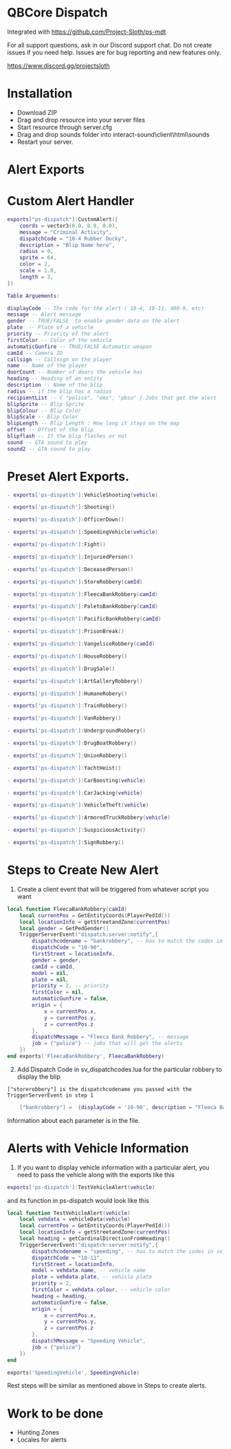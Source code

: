 # QBCore Dispatch

Integrated with https://github.com/Project-Sloth/ps-mdt

For all support questions, ask in our Discord support chat. Do not create issues if you need help. Issues are for bug reporting and new features only.

https://www.discord.gg/projectsloth

# Installation
* Download ZIP
* Drag and drop resource into your server files
* Start resource through server.cfg
* Drag and drop sounds folder into interact-sound\client\html\sounds
* Restart your server.


# Alert Exports


# Custom Alert Handler
```lua
exports["ps-dispatch"]:CustomAlert({
    coords = vector3(0.0, 0.0, 0.0),
    message = "Criminal Activity",
    dispatchCode = "10-4 Rubber Ducky",
    description = "Blip Name here",
    radius = 0,
    sprite = 64,
    color = 2,
    scale = 1.0,
    length = 3,
})

Table Arguements:

displayCode -- The code for the alert ( 10-4, 10-11, 400-9, etc)
message -- Alert message
gender -- TRUE/FALSE  to enable gender data on the alert
plate  -- Plate of a vehicle
priority -- Priority of the alert
firstColor -- Color of the vehicle
automaticGunfire -- TRUE/FALSE Automatic weapon
camId -- Camera ID
callsign -- Callsign on the player
name -- Name of the player
doorCount -- Number of doors the vehicle has
heading -- Heading of an entity
description -- Name of the blip 
radius -- if the blip has a radius
recipientList -- { "police", "ems", "pbso" } Jobs that get the alert 
blipSprite -- Blip Sprite
blipColour -- Blip Color
blipScale -- Blip Color 
blipLength -- Blip Length : How long it stays on the map
offset -- Offset of the blip
blipflash -- If the blip flashes or not
sound -- GTA sound to play 
sound2 -- GTA sound to play

```

# Preset Alert Exports.

```lua
- exports['ps-dispatch']:VehicleShooting(vehicle)

- exports['ps-dispatch']:Shooting()

- exports['ps-dispatch']:OfficerDown()

- exports['ps-dispatch']:SpeedingVehicle(vehicle)

- exports['ps-dispatch']:Fight()

- exports['ps-dispatch']:InjuriedPerson()

- exports['ps-dispatch']:DeceasedPerson()

- exports['ps-dispatch']:StoreRobbery(camId)

- exports['ps-dispatch']:FleecaBankRobbery(camId)

- exports['ps-dispatch']:PaletoBankRobbery(camId)

- exports['ps-dispatch']:PacificBankRobbery(camId)

- exports['ps-dispatch']:PrisonBreak()

- exports['ps-dispatch']:VangelicoRobbery(camId)

- exports['ps-dispatch']:HouseRobbery()

- exports['ps-dispatch']:DrugSale()

- exports['ps-dispatch']:ArtGalleryRobbery()

- exports['ps-dispatch']:HumaneRobery()

- exports['ps-dispatch']:TrainRobbery()

- exports['ps-dispatch']:VanRobbery()

- exports['ps-dispatch']:UndergroundRobbery()

- exports['ps-dispatch']:DrugBoatRobbery()

- exports['ps-dispatch']:UnionRobbery()

- exports['ps-dispatch']:YachtHeist()

- exports['ps-dispatch']:CarBoosting(vehicle)

- exports['ps-dispatch']:CarJacking(vehicle)

- exports['ps-dispatch']:VehicleTheft(vehicle)

- exports['ps-dispatch']:ArmoredTruckRobbery(vehicle)

- exports['ps-dispatch']:SuspiciousActivity()

- exports['ps-dispatch']:SignRobbery()
```

# Steps to Create New Alert

1. Create a client event that will be triggered from whatever script you want

```lua
local function FleecaBankRobbery(camId)
    local currentPos = GetEntityCoords(PlayerPedId())
    local locationInfo = getStreetandZone(currentPos)
    local gender = GetPedGender()
    TriggerServerEvent("dispatch:server:notify",{
        dispatchcodename = "bankrobbery", -- has to match the codes in sv_dispatchcodes.lua so that it generates the right blip
        dispatchCode = "10-90",
        firstStreet = locationInfo,
        gender = gender,
        camId = camId,
        model = nil,
        plate = nil,
        priority = 2, -- priority
        firstColor = nil,
        automaticGunfire = false,
        origin = {
            x = currentPos.x,
            y = currentPos.y,
            z = currentPos.z
        },
        dispatchMessage = "Fleeca Bank Robbery", -- message
        job = {"police"} -- jobs that will get the alerts
    })
end exports('FleecaBankRobbery', FleecaBankRobbery)
```

2. Add Dispatch Code in sv_dispatchcodes.lua for the particular robbery to display the blip

`["storerobbery"] is the dispatchcodename you passed with the TriggerServerEvent in step 1`
```lua
	["bankrobbery"] =  {displayCode = '10-90', description = "Fleeca Bank Robbery In Progress", radius = 0, recipientList = {'police'}, blipSprite = 500, blipColour = 2, blipScale = 1.5, blipLength = 2, sound = "robberysound"},
```
Information about each parameter is in the file.

# Alerts with Vehicle Information
1. If you want to display vehicle information with a particular alert, you need to pass the vehicle along with the exports like this
```lua 
exports['ps-dispatch']:TestVehicleAlert(vehicle)
```

and its function in ps-dispatch would look like this

```lua
local function TestVehicleAlert(vehicle)
    local vehdata = vehicleData(vehicle)
    local currentPos = GetEntityCoords(PlayerPedId())
    local locationInfo = getStreetandZone(currentPos)
    local heading = getCardinalDirectionFromHeading()
    TriggerServerEvent("dispatch:server:notify",{
        dispatchcodename = "speeding", -- has to match the codes in sv_dispatchcodes.lua so that it generates the right blip
        dispatchCode = "10-11",
        firstStreet = locationInfo,
        model = vehdata.name, -- vehicle name
        plate = vehdata.plate, -- vehicle plate
        priority = 2, 
        firstColor = vehdata.colour, -- vehicle color
        heading = heading, 
        automaticGunfire = false,
        origin = {
            x = currentPos.x,
            y = currentPos.y,
            z = currentPos.z
        },
        dispatchMessage = "Speeding Vehicle",
        job = {"police"}
    })
end 

exports('SpeedingVehicle', SpeedingVehicle)
```

Rest steps will be similar as mentioned above in Steps to create alerts.

# Work to be done

* Hunting Zones
* Locales for alerts
